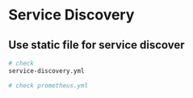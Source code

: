 # Service Discovery

## Use static file for service discover 
```bash
# check
service-discovery.yml

# check prometheus.yml
```